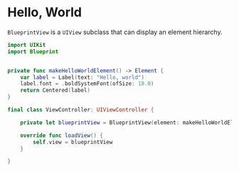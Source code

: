 # Hello, World

`BlueprintView` is a `UIView` subclass that can display an element hierarchy.

```swift
import UIKit
import Blueprint


private func makeHelloWorldElement() -> Element {
    var label = Label(text: "Hello, world")
    label.font = .boldSystemFont(ofSize: 18.0)
    return Centered(label)
}

final class ViewController: UIViewController {

    private let blueprintView = BlueprintView(element: makeHelloWorldElement())

    override func loadView() {
        self.view = blueprintView
    }

}

```